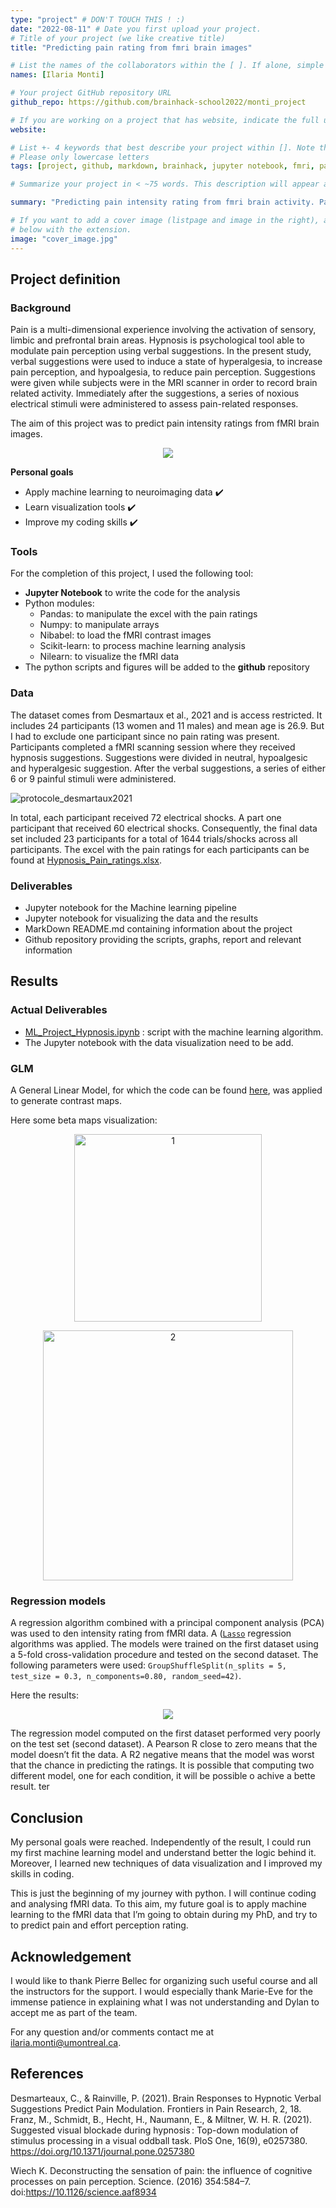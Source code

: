 ```yaml
---
type: "project" # DON'T TOUCH THIS ! :)
date: "2022-08-11" # Date you first upload your project.
# Title of your project (we like creative title)
title: "Predicting pain rating from fmri brain images"

# List the names of the collaborators within the [ ]. If alone, simple put your name within []
names: [Ilaria Monti]

# Your project GitHub repository URL
github_repo: https://github.com/brainhack-school2022/monti_project

# If you are working on a project that has website, indicate the full url including "https://" below or leave it empty.
website:

# List +- 4 keywords that best describe your project within []. Note that the project summary also involves a number of key words. Those are listed on top of the [github repository](https://github.com/brainhack-school2020/project_template), click `manage topics`.
# Please only lowercase letters
tags: [project, github, markdown, brainhack, jupyter notebook, fmri, pain]

# Summarize your project in < ~75 words. This description will appear at the top of your page and on the list page with other projects..

summary: "Predicting pain intensity rating from fmri brain activity. Pain ratings were modulated by verbal suggestion to increase and decrease pain perception."

# If you want to add a cover image (listpage and image in the right), add it to your directory and indicate the name
# below with the extension.
image: "cover_image.jpg"
---
```

<!-- This is an html comment and this won't appear in the rendered page. You are now editing the "content" area, the core of your description. Everything that you can do in markdown is allowed below. We added a couple of comments to guide your through documenting your progress. -->

## Project definition

### Background
Pain is a multi-dimensional experience involving the activation of sensory, limbic and prefrontal brain areas. Hypnosis is psychological tool able to modulate pain perception using verbal suggestions. In the present study, verbal suggestions were used to induce a state of hyperalgesia, to increase pain perception, and hypoalgesia, to reduce pain perception. Suggestions were given while subjects were in the MRI scanner in order to record brain related activity. Immediately after the suggestions, a series of noxious electrical stimuli were administered to assess pain-related responses.


The aim of this project was to predict pain intensity ratings from fMRI brain images.
<p align="center">
<img src="https://github.com/brainhack-school2022/monti_project/blob/main/Machine%20Learning.JPG">
</p>				     

**Personal goals**
* Apply machine learning to neuroimaging data :heavy_check_mark:
* Learn visualization tools :heavy_check_mark:
* Improve my coding skills :heavy_check_mark:

### Tools

For the completion of this project, I used the following tool: 
* **Jupyter Notebook** to write the code for the analysis
* Python modules: 
   * Pandas: to manipulate the excel with the pain ratings
   * Numpy: to manipulate arrays
   * Nibabel: to load the fMRI contrast images 
   * Scikit-learn: to process machine learning analysis
   * Nilearn: to visualize the fMRI data
* The python scripts and figures will be added to the **github** repository


### Data

The dataset comes from Desmartaux et al., 2021 and is access restricted. It includes 24 participants (13 women and 11 males) and mean age is 26.9. But I had to exclude one participant since no pain rating was present. Participants
completed a fMRI scanning session where they received hypnosis suggestions. Suggestions were divided in neutral, hypoalgesic and hyperalgesic suggestion.
After the verbal suggestions, a series of either 6 or 9 painful stimuli were administered.


![protocole_desmartaux2021](protocole_desmartaux2021.png)	
				     
In total, each participant received 72 electrical shocks. A part one participant that received 60 electrical shocks. 
Consequently, the final data set included 23 participants for a total of 1644 trials/shocks across all participants.
The excel with the pain ratings for each participants can be found at [Hypnosis_Pain_ratings.xlsx](https://github.com/brainhack-school2022/monti_project/blob/main/Hypnosis_Pain_ratings.xlsx). 

### Deliverables

* Jupyter notebook for the Machine learning pipeline
* Jupyter notebook for visualizing the data and the results
* MarkDown README.md containing information about the project
* Github repository providing the scripts, graphs, report and relevant information

## Results

### Actual Deliverables
* [ML_Project_Hypnosis.ipynb](https://github.com/brainhack-school2022/monti_project/blob/main/ML_Project_Hypnosis.ipynb) : script with the machine learning algorithm. 
* The Jupyter notebook with the data visualization need to be add.

### GLM
 
A General Linear Model, for which the code can be found [here](https://github.com/dylansutterlin/decoding_pain_experience), was applied to generate contrast maps.

Here some beta maps visualization:
				     
<p align="center">
<img src="https://github.com/brainhack-school2022/monti_project/blob/main/3D%20plot%20beta%20maps.JPG" alt="1" width="300px"/>
</p>

<p align="center">
<img src="https://github.com/brainhack-school2022/monti_project/blob/main/2D%20plot%20beta%20maps.JPG" alt="2" width="400px"/>
</p>

### Regression models

A regression algorithm combined with a principal component analysis (PCA) was used to den intensity rating from fMRI data. A ([`Lasso`](https://scikit-learn.org/stable/modules/generated/sklearn.linear_model.Lasso.html) regression algorithms was applied. The models were trained on the first dataset using a 5-fold cross-validation procedure and tested on the second dataset. The following parameters were used: `GroupShuffleSplit(n_splits = 5, test_size = 0.3, n_components=0.80, random_seed=42)`.

Here the results:
<p align="center">
<img src="https://github.com/brainhack-school2022/monti_project/blob/main/Result_ML.JPG">									
</p>
The regression model computed on the first dataset performed very poorly on the test set (second dataset). A Pearson R close to zero means that the model doesn’t fit the data. A R2 negative means that the model was worst that the chance in predicting the ratings. It is possible that computing two different model, one for each condition, it will be possible o achive a bette result. 
ter

## Conclusion

My personal goals were reached. Independently of the result, I could run my first machine learning model and understand better the logic behind it. Moreover, I learned new techniques of data visualization and I improved my skills in coding. 

This is just the beginning of my journey with python. I will continue coding and analysing fMRI data. To this aim, my future goal is to apply machine learning to the fMRI data that I’m going to obtain during my PhD, and try to to predict pain and effort perception rating. 


## Acknowledgement

I would like to thank Pierre Bellec for organizing such useful course and all the instructors for the support. I would especially thank Marie-Eve for the immense patience in explaining what I was not understanding and Dylan to accept me as part of the team.  


For any question and/or comments contact me at ilaria.monti@umontreal.ca.

## References

Desmarteaux, C., & Rainville, P. (2021). Brain Responses to Hypnotic Verbal Suggestions Predict Pain Modulation. Frontiers in Pain Research, 2, 18.
Franz, M., Schmidt, B., Hecht, H., Naumann, E., & Miltner, W. H. R. (2021). Suggested visual blockade during hypnosis : Top-down modulation of stimulus processing in a visual oddball task. PloS One, 16(9), e0257380. https://doi.org/10.1371/journal.pone.0257380

Wiech K. Deconstructing the sensation of pain: the influence of cognitive processes on pain perception. Science. (2016) 354:584–7. doi:https://10.1126/science.aaf8934
